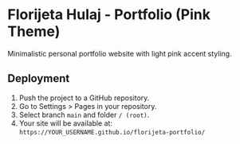 # Florijeta Hulaj - Portfolio (Pink Theme)

Minimalistic personal portfolio website with light pink accent styling.

## Deployment
1. Push the project to a GitHub repository.
2. Go to Settings > Pages in your repository.
3. Select branch `main` and folder `/ (root)`.
4. Your site will be available at: `https://YOUR_USERNAME.github.io/florijeta-portfolio/`
